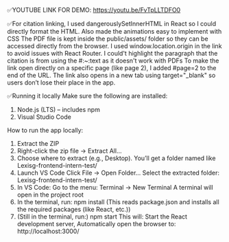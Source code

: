 ✅YOUTUBE LINK FOR DEMO:  https://youtu.be/FvTpLLTDFO0

✅For citation linking, I used dangerouslySetInnerHTML in React so I could directly format the HTML. Also made the animations easy to implement with CSS
  The PDF file is kept inside the public/assets/ folder so they can be accessed directly from the browser. I used window.location.origin in the link to avoid issues with React Router.
  I could't highlight the paragraph that the citation is from using the #:~:text as it doesn't work with PDFs
  To make the link open directly on a specific page (like page 2), I added #page=2 to the end of the URL. The link also opens in a new tab using target="_blank" so users don’t lose their place in the app.

✅Running it locally
Make sure the following are installed:
1. Node.js (LTS) – includes npm
2. Visual Studio Code

How to run the app locally:
1. Extract the ZIP
2. Right-click the zip file → Extract All...
3. Choose where to extract (e.g., Desktop).
You’ll get a folder named like Lexisg-frontend-intern-test/
4. Launch VS Code
      Click File → Open Folder...
      Select the extracted folder:
      Lexisg-frontend-intern-test/
5. In VS Code:
      Go to the menu: Terminal → New Terminal
      A terminal will open in the project root
6. In the terminal, run:
      npm install
      (This reads package.json and installs all the required packages (like React, etc.))
7. (Still in the terminal, run:)
      npm start
      This will: Start the React development server,   Automatically open the browser to: http://localhost:3000/


